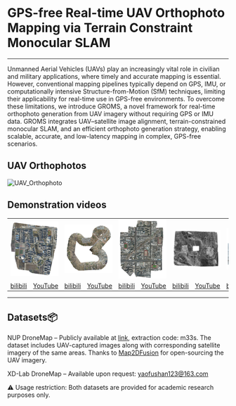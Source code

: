 # GPS-free Real-time UAV Orthophoto Mapping via Terrain Constraint Monocular SLAM
***
Unmanned Aerial Vehicles (UAVs) play an increasingly vital role in civilian and military applications, where timely and accurate mapping is essential. However, conventional mapping pipelines typically depend on GPS, IMU, or computationally intensive Structure-from-Motion (SfM) techniques, limiting their applicability for real-time use in GPS-free environments.
To overcome these limitations, we introduce GROMS, a novel framework for real-time orthophoto generation from UAV imagery without requiring GPS or IMU data. GROMS integrates UAV–satellite image alignment, terrain-constrained monocular SLAM, and an efficient orthophoto generation strategy, enabling scalable, accurate, and low-latency mapping in complex, GPS-free scenarios.

## UAV Orthophotos 

![UAV_Orthophoto](https://github.com/YFS90/Real-time-orthophoto/blob/main/Img/uav_real-time_orthophoto.png)

## Demonstration videos

<table>
      <tr>
	    <td colspan="2"><img src="https://github.com/YFS90/Real-time-orthophoto/blob/main/Img/Set_f.png" ></td>
	    <td colspan="2"><img src="https://github.com/YFS90/Real-time-orthophoto/blob/main/Img/Set_k.png" ></td>
	    <td colspan="2"><img src="https://github.com/YFS90/Real-time-orthophoto/blob/main/Img/Set_o.png" ></td> 
        <td colspan="2"><img src="https://github.com/YFS90/Real-time-orthophoto/blob/main/Img/Set_p.png" ></td>
	    <td colspan="2"><img src="https://github.com/YFS90/Real-time-orthophoto/blob/main/Img/Set_s.png" ></td> 
      </tr >
      <tr >
	    <td><a href="https://www.bilibili.com/video/BV1kxeDeoE8S/">bilibili</a></td>
	    <td><a href="https://www.youtube.com/watch?v=fPJIgGNBVmI">YouTube</a></td>
            <td><a href="https://www.bilibili.com/video/BV1yHeDe8Ei5/">bilibili</a></td>
	    <td><a href="https://www.youtube.com/watch?v=5PFNv3vl4oA">YouTube</a></td>
            <td><a href="https://www.bilibili.com/video/BV1yHeDe8ESg/">bilibili</a></td>
	    <td><a href="https://www.youtube.com/watch?v=xGRafWdadu8">YouTube</a></td>
            <td><a href="https://www.bilibili.com/video/BV1E4421S7zN/">bilibili</a></td>
	    <td><a href="https://www.youtube.com/watch?v=WIEuoXP8b20">YouTube</a></td>
            <td><a href="https://www.bilibili.com/video/BV1j4421S7aA/">bilibili</a></td>
	    <td><a href="https://www.youtube.com/watch?v=y4Upp6I6Mxk">YouTube</a></td>
	</tr>     
</table>

***

## Datasets📦

NUP DroneMap – Publicly available at [link](https://pan.baidu.com/s/1Lx0UYDlX08CFI6uA1b19EQ), extraction code: m33s. The dataset includes UAV-captured images along with corresponding satellite imagery of the same areas. Thanks to [Map2DFusion](https://github.com/zdzhaoyong/Map2DFusion) for open-sourcing the UAV imagery.

XD-Lab DroneMap – Available upon request: yaofushan123@163.com

⚠️ Usage restriction: Both datasets are provided for academic research purposes only.


